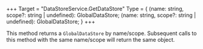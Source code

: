 +++
Target = "DataStoreService.GetDataStore"
Type = { (name: string, scope?: string | undefined): GlobalDataStore; (name: string, scope?: string | undefined): GlobalDataStore; }
+++

This method returns a `GlobalDataStore` by name/scope. Subsequent calls to this method with the same name/scope will return the same object.